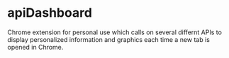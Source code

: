 # apiDashboard

Chrome extension for personal use which calls on several differnt APIs to display personalized information and graphics each time a new tab is opened in Chrome. 

